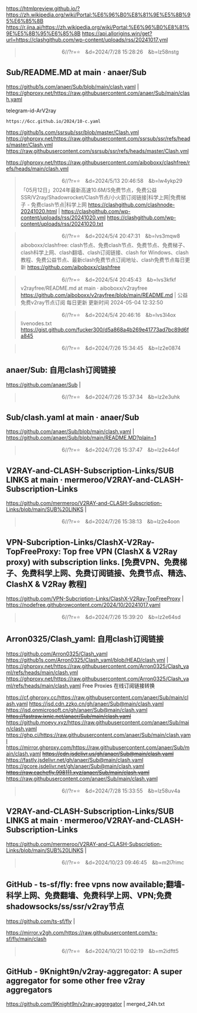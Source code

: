 
https://htmlpreview.github.io/?https://zh.wikipedia.org/wiki/Portal:%E6%96%B0%E8%81%9E%E5%8B%95%E6%85%8B
https://r.jina.ai/https://zh.wikipedia.org/wiki/Portal:%E6%96%B0%E8%81%9E%E5%8B%95%E6%85%8B
https://api.allorigins.win/get?url=https://clashgithub.com/wp-content/uploads/rss/20241017.yml

>　　　　　　　　6//?r=⭐　&d=2024/7/28 15:28:26　&b=lz58nstg
## Sub/README.MD at main · anaer/Sub
https://github1s.com/anaer/Sub/blob/main/clash.yaml
|
https://ghproxy.net/https://raw.githubusercontent.com/anaer/Sub/main/clash.yaml

telegram-id-ArV2ray

```note
https://6cc.github.io/2024/10-c.yaml
```

https://github1s.com/ssrsub/ssr/blob/master/Clash.yml
https://ghproxy.net/https://raw.githubusercontent.com/ssrsub/ssr/refs/heads/master/Clash.yml
https://raw.githubusercontent.com/ssrsub/ssr/refs/heads/master/Clash.yml

https://ghproxy.net/https://raw.githubusercontent.com/aiboboxx/clashfree/refs/heads/main/clash.yml

>　　　　　　　　6//?r=⭐　&d=2024/5/13 20:46:58　&b=lw4ykp29
「05月12日」2024年最新高速10.6M/S免费节点，免费公益SSR/V2ray/Shadowrocket/Clash节点/小火箭订阅链接|科学上网|免费梯子 - 免费clash节点|科学上网
https://clashgithub.com/clashnode-20241020.html
|
https://clashgithub.com/wp-content/uploads/rss/20241020.yml
https://clashgithub.com/wp-content/uploads/rss/20241020.txt

>　　　　　　　　6//?r=⭐　&d=2024/5/4 20:47:31　&b=lvs3mqw8
aiboboxx/clashfree: clash节点、免费clash节点、免费节点、免费梯子、clash科学上网、clash翻墙、clash订阅链接、clash for Windows、clash教程、免费公益节点、最新clash免费节点订阅地址、clash免费节点每日更新
https://github.com/aiboboxx/clashfree

>　　　　　　　　6//?r=⭐　&d=2024/5/4 20:45:43　&b=lvs3kfkf
v2rayfree/README.md at main · aiboboxx/v2rayfree
https://github.com/aiboboxx/v2rayfree/blob/main/README.md
|
公益免费v2ray节点订阅 每日更新 更新时间 2024-05-04 12:32:50

>　　　　　　　　6//?r=⭐　&d=2024/5/4 20:46:16　&b=lvs3l4ox
livenodes.txt
https://gist.github.com/fucker300/d5a868a4b269e41773ad7bc89d6fa845

>　　　　　　　　6//?r=⭐　&d=2024/7/26 15:34:45　&b=lz2e0874
## anaer/Sub: 自用clash订阅链接
https://github.com/anaer/Sub
|

>　　　　　　　　6//?r=⭐　&d=2024/7/26 15:37:34　&b=lz2e3uhk
## Sub/clash.yaml at main · anaer/Sub
https://github.com/anaer/Sub/blob/main/clash.yaml
|
https://github.com/anaer/Sub/blob/main/README.MD?plain=1

>　　　　　　　　6//?r=⭐　&d=2024/7/26 15:37:47　&b=lz2e44of
## V2RAY-and-CLASH-Subscription-Links/SUB LINKS at main · mermeroo/V2RAY-and-CLASH-Subscription-Links
https://github.com/mermeroo/V2RAY-and-CLASH-Subscription-Links/blob/main/SUB%20LINKS
|

>　　　　　　　　6//?r=⭐　&d=2024/7/26 15:38:13　&b=lz2e4oon
## VPN-Subcription-Links/ClashX-V2Ray-TopFreeProxy: Top free VPN (ClashX & V2Ray proxy) with subscription links. [免费VPN、免费梯子、免费科学上网、免费订阅链接、免费节点、精选、ClashX & V2Ray 教程]
https://github.com/VPN-Subcription-Links/ClashX-V2Ray-TopFreeProxy
|
https://nodefree.githubrowcontent.com/2024/10/20241017.yaml

>　　　　　　　　6//?r=⭐　&d=2024/7/26 15:39:20　&b=lz2e64sd
## Arron0325/Clash_yaml: 自用clash订阅链接
https://github.com/Arron0325/Clash_yaml
https://github1s.com/Arron0325/Clash_yaml/blob/HEAD/clash.yml
|
https://ghproxy.net/https://raw.githubusercontent.com/Arron0325/Clash_yaml/refs/heads/main/clash.yml
https://ghproxy.net/https://raw.githubusercontent.com/Arron0325/Clash_yaml/refs/heads/main/clash.yaml
Free Proxies
在线订阅链接转换

https://cf.ghproxy.cc/https://raw.githubusercontent.com/anaer/Sub/main/clash.yaml
https://jsd.cdn.zzko.cn/gh/anaer/Sub@main/clash.yaml
https://jsd.onmicrosoft.cn/gh/anaer/Sub@main/clash.yaml
~~https://fastraw.ixnic.net/anaer/Sub/main/clash.yaml~~
https://github.moeyy.xyz/https://raw.githubusercontent.com/anaer/Sub/main/clash.yaml
https://ghp.ci/https://raw.githubusercontent.com/anaer/Sub/main/clash.yaml
https://mirror.ghproxy.com/https://raw.githubusercontent.com/anaer/Sub/main/clash.yaml
~~https://cdn.jsdelivr.us/gh/anaer/Sub@main/clash.yaml~~
https://fastly.jsdelivr.net/gh/anaer/Sub@main/clash.yaml
https://gcore.jsdelivr.net/gh/anaer/Sub@main/clash.yaml
~~https://raw.cachefly.998111.xyz/anaer/Sub/main/clash.yaml~~
https://raw.githubusercontent.com/anaer/Sub/main/clash.yaml

>　　　　　　　　6//?r=⭐　&d=2024/7/28 15:33:55　&b=lz58uv4a
## V2RAY-and-CLASH-Subscription-Links/SUB LINKS at main · mermeroo/V2RAY-and-CLASH-Subscription-Links
https://github.com/mermeroo/V2RAY-and-CLASH-Subscription-Links/blob/main/SUB%20LINKS
|

>　　　　　　　　6//?r=⭐　&d=2024/10/23 09:46:45　&b=m2l7rimc
## GitHub - ts-sf/fly: free vpns now available;翻墙-科学上网、免费翻墙、免费科学上网、VPN;免费shadowsocks/ss/ssr/v2ray节点
https://github.com/ts-sf/fly
|

https://mirror.v2gh.com/https://raw.githubusercontent.com/ts-sf/fly/main/clash

>　　　　　　　　6//?r=⭐　&d=2024/10/21 10:02:19　&b=m2idftt5
## GitHub - 9Knight9n/v2ray-aggregator: A super aggregator for some other free v2ray aggregators
https://github.com/9Knight9n/v2ray-aggregator
|
merged_24h.txt
